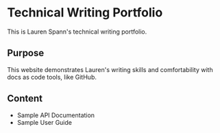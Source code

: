 # Technical Writing Portfolio
This is Lauren Spann's technical writing portfolio.

## Purpose
This website demonstrates Lauren's writing skills and comfortability with docs as code tools, like GitHub.

## Content
- Sample API Documentation
- Sample User Guide 
